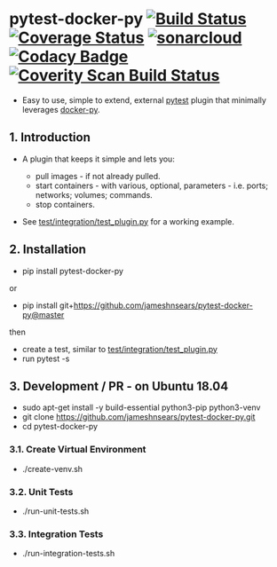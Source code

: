 # pytest-docker-py [![Build Status](https://travis-ci.org/jameshnsears/pytest-docker-py.svg?branch=master)](https://travis-ci.org/jameshnsears/pytest-docker-py) [![Coverage Status](https://coveralls.io/repos/github/jameshnsears/pytest-docker-py/badge.svg?branch=master)](https://coveralls.io/github/jameshnsears/pytest-docker-py?branch=master) [![sonarcloud](https://sonarcloud.io/api/project_badges/measure?project=jameshnsears_pytest-docker-py&metric=alert_status)](https://sonarcloud.io/api/project_badges/measure?project=jameshnsears_pytest-docker-py&metric=alert_status) [![Codacy Badge](https://api.codacy.com/project/badge/Grade/9852971e3c7049218f7733adb8df03d6)](https://www.codacy.com/app/jameshnsears/pytest-docker-py?utm_source=github.com&amp;utm_medium=referral&amp;utm_content=jameshnsears/pytest-docker-py&amp;utm_campaign=Badge_Grade) [![Coverity Scan Build Status](https://scan.coverity.com/projects/17495/badge.svg)](https://scan.coverity.com/projects/jameshnsears-pytest-docker-py) 
* Easy to use, simple to extend, external [pytest](https://docs.pytest.org/en/latest/) plugin that minimally leverages [docker-py](https://github.com/docker/docker-py).

## 1. Introduction
* A plugin that keeps it simple and lets you:
    * pull images - if not already pulled.
    * start containers - with various, optional, parameters - i.e. ports; networks; volumes; commands.
    * stop containers.

* See [test/integration/test_plugin.py](https://github.com/jameshnsears/pytest-docker-py/blob/master/test/integration/test_plugin.py) for a working example.

## 2. Installation
* pip install pytest-docker-py

or

* pip install git+https://github.com/jameshnsears/pytest-docker-py@master

then
* create a test, similar to [test/integration/test_plugin.py](https://github.com/jameshnsears/pytest-docker-py/blob/master/test/integration/test_plugin.py)
* run pytest -s 

## 3. Development / PR - on Ubuntu 18.04
* sudo apt-get install -y build-essential python3-pip python3-venv
* git clone https://github.com/jameshnsears/pytest-docker-py.git 
* cd pytest-docker-py

### 3.1. Create Virtual Environment
* ./create-venv.sh

### 3.2. Unit Tests
* ./run-unit-tests.sh

### 3.3. Integration Tests
* ./run-integration-tests.sh
